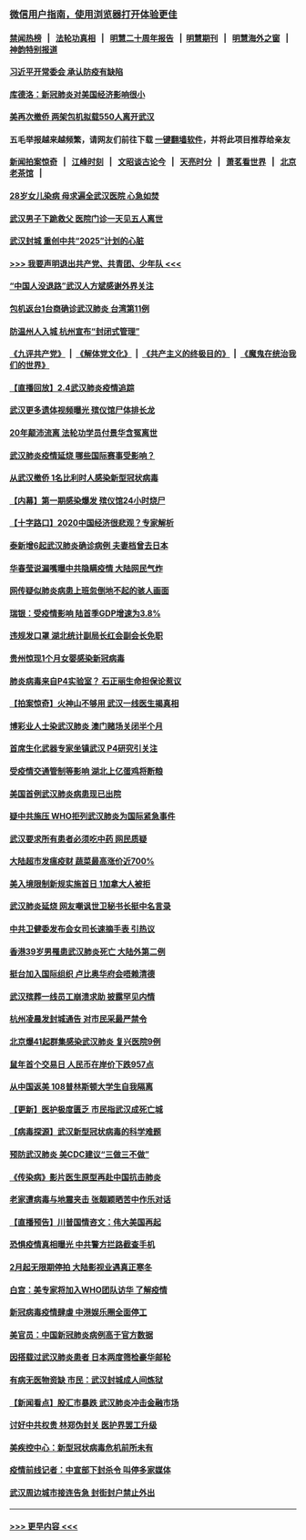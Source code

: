 ### [微信用户指南，使用浏览器打开体验更佳](https://github.com/gfw-breaker/banned-news1/blob/master/indexes/wechat-guide.md?t=0)
#### [禁闻热榜](热点新闻.md?t=0)  &nbsp;&nbsp;|&nbsp;&nbsp; [法轮功真相](https://github.com/gfw-breaker/truth/blob/master/README.md?t=0) &nbsp;&nbsp;|&nbsp;&nbsp; [明慧二十周年报告](https://github.com/gfw-breaker/mh-reports/blob/master/README.md?t=0) &nbsp;&nbsp;|&nbsp;&nbsp;[明慧期刊](https://github.com/gfw-breaker/mh-qikan) &nbsp;&nbsp;|&nbsp;&nbsp; [明慧海外之窗](https://github.com/gfw-breaker/mh-news/blob/master/README.md?t=0) &nbsp;&nbsp;|&nbsp;&nbsp; [神韵特别报道](https://github.com/gfw-breaker/mh-news/blob/master/shenyun.md?t=0)
#### [习近平开常委会 承认防疫有缺陷](../pages/nsc413/n11844218.md?t=02050133) 
#### [库德洛：新冠肺炎对美国经济影响很小](../pages/nsc413/n11844418.md?t=02050133) 
#### [美再次撤侨 两架包机拟载550人离开武汉](../pages/nsc413/n11844407.md?t=02050133) 
#### 五毛举报越来越频繁，请网友们前往下载 [一键翻墙软件](https://github.com/gfw-breaker/ssr-accounts)，并将此项目推荐给亲友
#### [新闻拍案惊奇](https://github.com/gfw-breaker/banned-news1/blob/master/pages/link4.md) &nbsp;&nbsp;|&nbsp;&nbsp; [江峰时刻](https://github.com/gfw-breaker/banned-news1/blob/master/pages/link4.md) &nbsp;&nbsp;|&nbsp;&nbsp; [文昭谈古论今](https://github.com/gfw-breaker/banned-news1/blob/master/pages/link4.md) &nbsp;&nbsp;|&nbsp;&nbsp; [天亮时分](https://github.com/gfw-breaker/banned-news1/blob/master/pages/link4.md) &nbsp;&nbsp;|&nbsp;&nbsp; [萧茗看世界](https://github.com/gfw-breaker/banned-news1/blob/master/pages/link4.md) &nbsp;&nbsp;|&nbsp;&nbsp; [北京老茶馆](https://github.com/gfw-breaker/banned-news1/blob/master/pages/link4.md) &nbsp;&nbsp;|&nbsp;&nbsp; 
#### [28岁女儿染病 母求遍全武汉医院 心急如焚](../pages/nsc413/n11844302.md?t=02050133) 
#### [武汉男子下跪救父 医院门诊一天见五人离世](../pages/nsc413/n11844073.md?t=02050133) 
#### [武汉封城 重创中共“2025”计划的心脏](../pages/nsc413/n11843972.md?t=02050133) 
#### [>>> 我要声明退出共产党、共青团、少年队 <<<](https://github.com/begood0513/goodnews/blob/master/quit/letter.md) 
#### [“中国人没退路”武汉人方斌感谢外界关注](../pages/nsc413/n11843517.md?t=02050133) 
#### [包机返台1台商确诊武汉肺炎 台湾第11例](../pages/nsc413/n11844182.md?t=02050133) 
#### [防温州人入城 杭州宣布“封闭式管理”](../pages/nsc413/n11844139.md?t=02050133) 
#### [《九评共产党》](https://github.com/begood0513/9ping.md/blob/master/README.md) &nbsp;|&nbsp; [《解体党文化》](../../../../jtdwh.md/blob/master/README.md)  &nbsp;|&nbsp; [《共产主义的终极目的》](../../../../gczydzjmd.md/blob/master/README.md) &nbsp;|&nbsp; [《魔鬼在统治我们的世界》](../../../../mgztzwmdsj.md/blob/master/README.md) 
#### [【直播回放】2.4武汉肺炎疫情追踪](../pages/nsc413/n11844032.md?t=02050133) 
#### [武汉更多遗体视频曝光 殡仪馆尸体排长龙](../pages/nsc413/n11844057.md?t=02050133) 
#### [20年颠沛流离 法轮功学员付景华含冤离世](../pages/nsc413/n11841986.md?t=02050133) 
#### [武汉肺炎疫情延烧 哪些国际赛事受影响？](../pages/nsc413/n11843958.md?t=02050133) 
#### [从武汉撤侨 1名比利时人感染新型冠状病毒](../pages/nsc413/n11843977.md?t=02050133) 
#### [【内幕】第一期感染爆发 殡仪馆24小时烧尸](../pages/nsc413/n11843944.md?t=02050133) 
#### [【十字路口】2020中国经济很悲观？专家解析](../pages/nsc413/n11842696.md?t=02050133) 
#### [泰新增6起武汉肺炎确诊病例 夫妻档曾去日本](../pages/nsc413/n11843900.md?t=02050133) 
#### [华春莹说漏嘴曝中共隐瞒疫情 大陆网民气炸](../pages/nsc413/n11843863.md?t=02050133) 
#### [网传疑似肺炎病患上班忽倒地不起的骇人画面](../pages/nsc413/n11843789.md?t=02050133) 
#### [瑞银：受疫情影响 陆首季GDP增速为3.8%](../pages/nsc413/n11843264.md?t=02050133) 
#### [违规发口罩 湖北统计副局长红会副会长免职](../pages/nsc413/n11843531.md?t=02050133) 
#### [贵州惊现1个月女婴感染新冠病毒](../pages/nsc413/n11843443.md?t=02050133) 
#### [肺炎病毒来自P4实验室？ 石正丽生命担保论惹议](../pages/nsc413/n11842936.md?t=02050133) 
#### [【拍案惊奇】火神山不够用 武汉一线医生揭真相](../pages/nsc413/n11842682.md?t=02050133) 
#### [博彩业人士染武汉肺炎 澳门赌场关闭半个月](../pages/nsc413/n11843607.md?t=02050133) 
#### [首席生化武器专家坐镇武汉 P4研究引关注](../pages/nsc413/n11842412.md?t=02050133) 
#### [受疫情交通管制等影响 湖北上亿蛋鸡将断粮](../pages/nsc413/n11843243.md?t=02050133) 
#### [美国首例武汉肺炎病患现已出院](../pages/nsc413/n11842740.md?t=02050133) 
#### [疑中共施压 WHO拒列武汉肺炎为国际紧急事件](../pages/nsc413/n11843031.md?t=02050133) 
#### [武汉要求所有患者必须吃中药 网民质疑](../pages/nsc413/n11842894.md?t=02050133) 
#### [大陆超市发瘟疫财 蔬菜最高涨价近700%](../pages/nsc413/n11842780.md?t=02050133) 
#### [美入境限制新规实施首日 1加拿大人被拒](../pages/nsc413/n11843058.md?t=02050133) 
#### [武汉肺炎延烧 网友嘲讽世卫秘书长挺中名言录](../pages/nsc413/n11843056.md?t=02050133) 
#### [中共卫健委发布会女司长速摘手表 引热议](../pages/nsc413/n11843116.md?t=02050133) 
#### [香港39岁男罹患武汉肺炎死亡 大陆外第二例](../pages/nsc413/n11843026.md?t=02050133) 
#### [挺台加入国际组织 卢比奥华府会唔赖清德](../pages/nsc413/n11843023.md?t=02050133) 
#### [武汉殡葬一线员工崩溃求助 披露罕见内情](../pages/nsc413/n11842482.md?t=02050133) 
#### [杭州凌晨发封城通告 对市民采最严禁令](../pages/nsc413/n11842758.md?t=02050133) 
#### [北京爆41起群集感染武汉肺炎 复兴医院9例](../pages/nsc413/n11841955.md?t=02050133) 
#### [鼠年首个交易日 人民币在岸价下跌957点](../pages/nsc413/n11842681.md?t=02050133) 
#### [从中国返美 108普林斯顿大学生自我隔离](../pages/nsc413/n11842714.md?t=02050133) 
#### [【更新】医护极度匮乏 市民指武汉成死亡城](../pages/nsc413/n11801312.md?t=02050133) 
#### [【病毒探源】武汉新型冠状病毒的科学难题](../pages/nsc413/n11842176.md?t=02050133) 
#### [预防武汉肺炎 美CDC建议“三做三不做”](../pages/nsc413/n11842700.md?t=02050133) 
#### [《传染病》影片医生原型再赴中国抗击肺炎](../pages/nsc413/n11842626.md?t=02050133) 
#### [老家遭病毒与地震夹击 张靓颖晒苦中作乐对话](../pages/nsc413/n11842054.md?t=02050133) 
#### [【直播预告】川普国情咨文：伟大美国再起](../pages/nsc413/n11842079.md?t=02050133) 
#### [恐惧疫情真相曝光 中共警方拦路截查手机](../pages/nsc413/n11842396.md?t=02050133) 
#### [2月起无限期停拍 大陆影视业遇真正寒冬](../pages/nsc413/n11842344.md?t=02050133) 
#### [白宫：美专家将加入WHO团队访华 了解疫情](../pages/nsc413/n11842198.md?t=02050133) 
#### [新冠病毒疫情肆虐 中港娱乐圈全面停工](../pages/nsc413/n11842193.md?t=02050133) 
#### [美官员：中国新冠肺炎病例高于官方数据](../pages/nsc413/n11842452.md?t=02050133) 
#### [因搭载过武汉肺炎患者 日本两度筛检豪华邮轮](../pages/nsc413/n11842447.md?t=02050133) 
#### [有病无医物资缺 市民：武汉封城成人间炼狱](../pages/nsc413/n11839878.md?t=02050133) 
#### [【新闻看点】股汇市暴跌 武汉肺炎冲击金融市场](../pages/nsc413/n11842216.md?t=02050133) 
#### [讨好中共权贵 林郑伪封关 医护界罢工升级](../pages/nsc413/n11842359.md?t=02050133) 
#### [美疾控中心：新型冠状病毒危机前所未有](../pages/nsc413/n11842406.md?t=02050133) 
#### [疫情前线记者：中宣部下封杀令 叫停多家媒体](../pages/nsc413/n11842178.md?t=02050133) 
#### [武汉周边城市接连告急 封街封户禁止外出](../pages/nsc413/n11842277.md?t=02050133) 

----
#### [ >>> 更早内容 <<< ](../indexes/nsc413-earlier.md)
